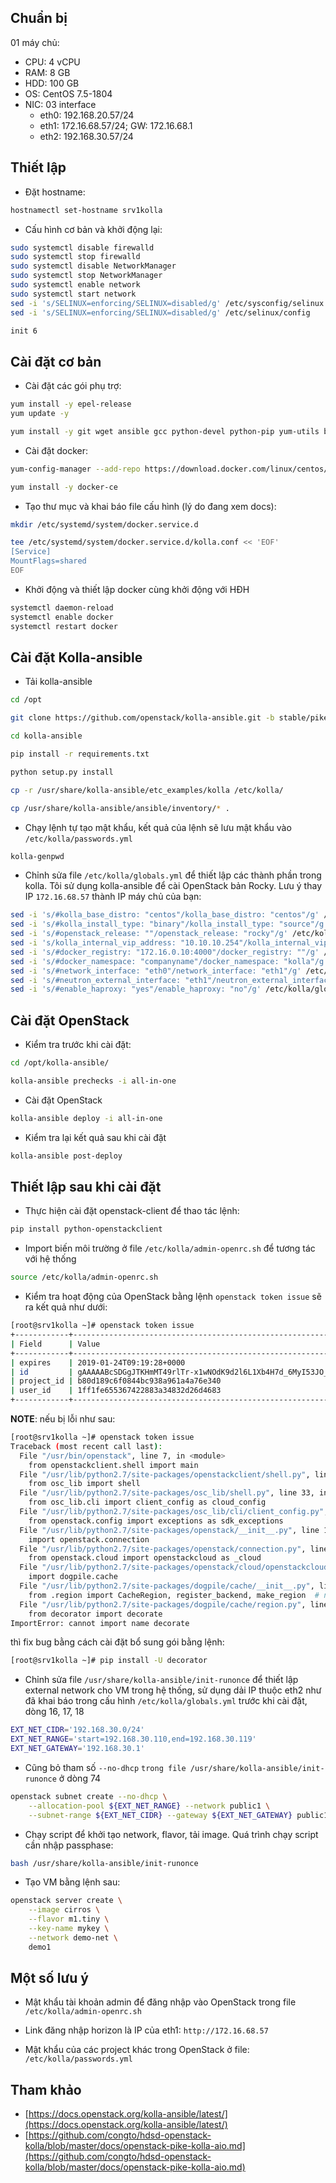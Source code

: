 ﻿## Chuẩn bị

01 máy chủ:

- CPU: 4 vCPU
- RAM: 8 GB
- HDD: 100 GB
- OS: CentOS 7.5-1804
- NIC: 03 interface
    - eth0: 192.168.20.57/24
    - eth1: 172.16.68.57/24; GW: 172.16.68.1
    - eth2: 192.168.30.57/24

## Thiết lập

- Đặt hostname:

```sh
hostnamectl set-hostname srv1kolla
```

- Cấu hình cơ bản và khởi động lại:

```sh
sudo systemctl disable firewalld
sudo systemctl stop firewalld
sudo systemctl disable NetworkManager
sudo systemctl stop NetworkManager
sudo systemctl enable network
sudo systemctl start network
sed -i 's/SELINUX=enforcing/SELINUX=disabled/g' /etc/sysconfig/selinux
sed -i 's/SELINUX=enforcing/SELINUX=disabled/g' /etc/selinux/config

init 6
```

## Cài đặt cơ bản

- Cài đặt các gói phụ trợ:

```sh
yum install -y epel-release
yum update -y

yum install -y git wget ansible gcc python-devel python-pip yum-utils byobu net-tools
```

- Cài đặt docker:

```sh
yum-config-manager --add-repo https://download.docker.com/linux/centos/docker-ce.repo

yum install -y docker-ce
```

- Tạo thư mục và khai báo file cấu hình (lý do đang xem docs):

```sh
mkdir /etc/systemd/system/docker.service.d

tee /etc/systemd/system/docker.service.d/kolla.conf << 'EOF'
[Service]
MountFlags=shared
EOF
```

- Khởi động và thiết lập docker cùng khởi động với HĐH

```sh
systemctl daemon-reload
systemctl enable docker
systemctl restart docker
```

## Cài đặt Kolla-ansible

- Tải kolla-ansible

```sh
cd /opt

git clone https://github.com/openstack/kolla-ansible.git -b stable/pike

cd kolla-ansible

pip install -r requirements.txt

python setup.py install

cp -r /usr/share/kolla-ansible/etc_examples/kolla /etc/kolla/

cp /usr/share/kolla-ansible/ansible/inventory/* .
```

- Chạy lệnh tự tạo mật khẩu, kết quả của lệnh sẽ lưu mật khẩu vào `/etc/kolla/passwords.yml`

```sh
kolla-genpwd
```

- Chỉnh sửa file `/etc/kolla/globals.yml` để thiết lập các thành phần trong kolla. Tôi sử dụng kolla-ansible để cài OpenStack bản Rocky. Lưu ý thay IP `172.16.68.57` thành IP máy chủ của bạn:

```sh
sed -i 's/#kolla_base_distro: "centos"/kolla_base_distro: "centos"/g' /etc/kolla/globals.yml
sed -i 's/#kolla_install_type: "binary"/kolla_install_type: "source"/g' /etc/kolla/globals.yml
sed -i 's/#openstack_release: ""/openstack_release: "rocky"/g' /etc/kolla/globals.yml
sed -i 's/kolla_internal_vip_address: "10.10.10.254"/kolla_internal_vip_address: "172.16.68.57"/g' /etc/kolla/globals.yml
sed -i 's/#docker_registry: "172.16.0.10:4000"/docker_registry: ""/g' /etc/kolla/globals.yml
sed -i 's/#docker_namespace: "companyname"/docker_namespace: "kolla"/g' /etc/kolla/globals.yml
sed -i 's/#network_interface: "eth0"/network_interface: "eth1"/g' /etc/kolla/globals.yml
sed -i 's/#neutron_external_interface: "eth1"/neutron_external_interface: "eth2"/g' /etc/kolla/globals.yml
sed -i 's/#enable_haproxy: "yes"/enable_haproxy: "no"/g' /etc/kolla/globals.yml
```

## Cài đặt OpenStack

- Kiểm tra trước khi cài đặt:

```sh
cd /opt/kolla-ansible/

kolla-ansible prechecks -i all-in-one
```

- Cài đặt OpenStack

```sh
kolla-ansible deploy -i all-in-one
```

- Kiểm tra lại kết quả sau khi cài đặt

```sh
kolla-ansible post-deploy
```

## Thiết lập sau khi cài đặt

- Thực hiện cài đặt openstack-client để thao tác lệnh:

```sh
pip install python-openstackclient
```

- Import biến môi trường ở file `/etc/kolla/admin-openrc.sh` để tương tác với hệ thống

```sh
source /etc/kolla/admin-openrc.sh
```

- Kiểm tra hoạt động của OpenStack bằng lệnh `openstack token issue` sẽ ra kết quả như dưới:

```sh
[root@srv1kolla ~]# openstack token issue
+------------+-----------------------------------------------------------------------------------------------------------------------------------------------------------------------------------------+
| Field      | Value                                                                                                                                                                                   |
+------------+-----------------------------------------------------------------------------------------------------------------------------------------------------------------------------------------+
| expires    | 2019-01-24T09:19:28+0000                                                                                                                                                                |
| id         | gAAAAABcSDGgJTKHmMT49rlTr-x1wNOdK9d2l6L1Xb4H7d_6MyI53JO_zhMzIt2xgFEcmSmJkE72wRnEuh1arf6Yk40tL0W8S4Oy7Tww-do9Gn4j57E9oHmxvjCLu9BkQG1eHZNGvMU1rKvI6qG3usn1oCndHwikrHkFyt3Hzno2lBXDRGujnkc |
| project_id | b80d189c6f0844bc938a961a4a76e340                                                                                                                                                        |
| user_id    | 1ff1fe655367422883a34832d26d4683                                                                                                                                                        |
+------------+-----------------------------------------------------------------------------------------------------------------------------------------------------------------------------------------+
```

**NOTE**: nếu bị lỗi như sau:

```sh
[root@srv1kolla ~]# openstack token issue
Traceback (most recent call last):
  File "/usr/bin/openstack", line 7, in <module>
    from openstackclient.shell import main
  File "/usr/lib/python2.7/site-packages/openstackclient/shell.py", line 23, in <module>
    from osc_lib import shell
  File "/usr/lib/python2.7/site-packages/osc_lib/shell.py", line 33, in <module>
    from osc_lib.cli import client_config as cloud_config
  File "/usr/lib/python2.7/site-packages/osc_lib/cli/client_config.py", line 18, in <module>
    from openstack.config import exceptions as sdk_exceptions
  File "/usr/lib/python2.7/site-packages/openstack/__init__.py", line 17, in <module>
    import openstack.connection
  File "/usr/lib/python2.7/site-packages/openstack/connection.py", line 166, in <module>
    from openstack.cloud import openstackcloud as _cloud
  File "/usr/lib/python2.7/site-packages/openstack/cloud/openstackcloud.py", line 35, in <module>
    import dogpile.cache
  File "/usr/lib/python2.7/site-packages/dogpile/cache/__init__.py", line 1, in <module>
    from .region import CacheRegion, register_backend, make_region  # noqa
  File "/usr/lib/python2.7/site-packages/dogpile/cache/region.py", line 15, in <module>
    from decorator import decorate
ImportError: cannot import name decorate
```

thì fix bug bằng cách cài đặt bổ sung gói bằng lệnh:

```sh
[root@srv1kolla ~]# pip install -U decorator
```

- Chỉnh sửa file `/usr/share/kolla-ansible/init-runonce` để thiết lập external network cho VM trong hệ thống, sử dụng dải IP thuộc eth2 như đã khai báo trong cấu hình `/etc/kolla/globals.yml` trước khi cài đặt, dòng 16, 17, 18

```sh
EXT_NET_CIDR='192.168.30.0/24'
EXT_NET_RANGE='start=192.168.30.110,end=192.168.30.119'
EXT_NET_GATEWAY='192.168.30.1'
```

- Cũng bỏ tham số `--no-dhcp` `trong file /usr/share/kolla-ansible/init-runonce` ở dòng 74

```sh
openstack subnet create --no-dhcp \
    --allocation-pool ${EXT_NET_RANGE} --network public1 \
    --subnet-range ${EXT_NET_CIDR} --gateway ${EXT_NET_GATEWAY} public1-subnet
```

- Chạy script để khởi tạo network, flavor, tải image. Quá trình chạy script cần nhập passphase:

```sh
bash /usr/share/kolla-ansible/init-runonce
```

- Tạo VM bằng lệnh sau:

```sh
openstack server create \
    --image cirros \
    --flavor m1.tiny \
    --key-name mykey \
    --network demo-net \
    demo1
```

## Một số lưu ý

- Mật khẩu tài khoản admin để đăng nhập vào OpenStack trong file `/etc/kolla/admin-openrc.sh`

- Link đăng nhập horizon là IP của eth1: `http://172.16.68.57`

- Mật khẩu của các project khác trong OpenStack ở file: `/etc/kolla/passwords.yml`


## Tham khảo

- [https://docs.openstack.org/kolla-ansible/latest/](https://docs.openstack.org/kolla-ansible/latest/)
- [https://github.com/congto/hdsd-openstack-kolla/blob/master/docs/openstack-pike-kolla-aio.md](https://github.com/congto/hdsd-openstack-kolla/blob/master/docs/openstack-pike-kolla-aio.md)